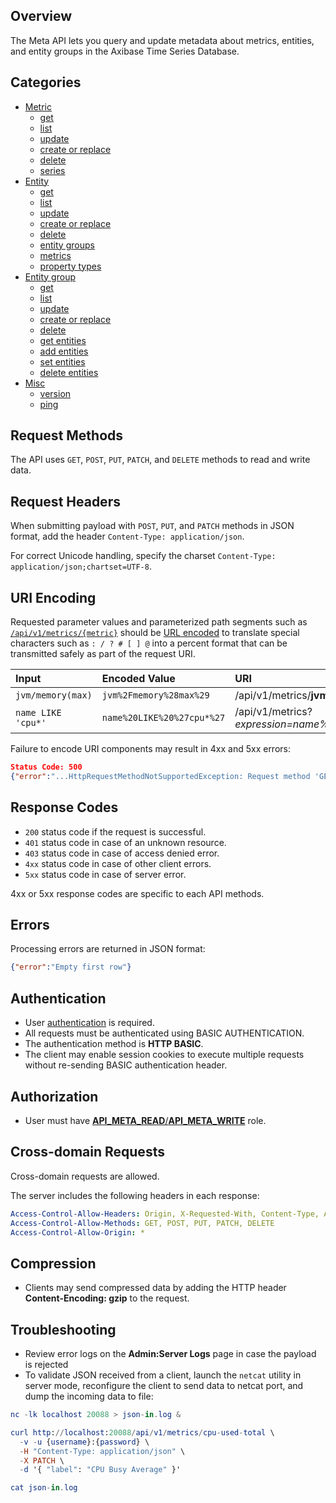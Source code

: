 ## Overview

The Meta API lets you query and update metadata about metrics, entities, and entity groups in the Axibase Time Series Database. 

## Categories

* [Metric](metric)
    - [get](metric/get.md)
    - [list](metric/list.md)
    - [update](metric/update.md)
    - [create or replace](metric/create-or-replace.md)
    - [delete](metric/delete.md)
    - [series](metric/series.md)
* [Entity](entity)
    - [get](entity/get.md)
    - [list](entity/list.md)
    - [update](entity/update.md)
    - [create or replace](entity/create-or-replace.md)
    - [delete](entity/delete.md)
    - [entity groups](entity/entity-groups.md)
    - [metrics](entity/metrics.md)
    - [property types](entity/property-types.md)
* [Entity group](entity-group)
    - [get](entity-group/get.md)
    - [list](entity-group/list.md)
    - [update](entity-group/update.md)
    - [create or replace](entity-group/create-or-replace.md)
    - [delete](entity-group/delete.md)
    - [get entities](entity-group/get-entities.md)
    - [add entities](entity-group/add-entities.md)
    - [set entities](entity-group/set-entities.md)
    - [delete entities](entity-group/delete-entities.md)
* [Misc](misc)
    - [version](misc/version.md)
    - [ping](misc/ping.md)

## Request Methods

The API uses `GET`, `POST`, `PUT`, `PATCH`, and `DELETE` methods to read and write data.

## Request Headers

When submitting payload with `POST`, `PUT`, and `PATCH` methods in JSON format, add the header `Content-Type: application/json`.

For correct Unicode handling, specify the charset `Content-Type: application/json;chartset=UTF-8`.

## URI Encoding

Requested parameter values and parameterized path segments such as [`/api/v1/metrics/{metric}`](metric/get.md#path) should be [URL encoded](https://tools.ietf.org/html/rfc3986#section-2.1) to translate special characters such as `: / ? # [ ] @` into a percent format that can be transmitted safely as part of the request URI.

| **Input** | **Encoded Value** | **URI** |
|:---|:---|:---|
|`jvm/memory(max)`|`jvm%2Fmemory%28max%29`| /api/v1/metrics/**jvm%2Fmemory%28max%29** |
|`name LIKE 'cpu*'`|`name%20LIKE%20%27cpu*%27`| /api/v1/metrics?**expression=name%20LIKE%20%27cpu*%27** |

Failure to encode URI components may result in 4xx and 5xx errors:

```json
Status Code: 500
{"error":"...HttpRequestMethodNotSupportedException: Request method 'GET' not supported"}
```

## Response Codes

* `200` status code if the request is successful.
* `401` status code in case of an unknown resource.
* `403` status code in case of access denied error.
* `4xx` status code in case of other client errors.
* `5xx` status code in case of server error. 

4xx or 5xx response codes are specific to each API methods.

## Errors

Processing errors are returned in JSON format:

```json
{"error":"Empty first row"}
```

## Authentication

* User [authentication](/administration/user-authentiication.md) is required.
* All requests must be authenticated using BASIC AUTHENTICATION.
* The authentication method is **HTTP BASIC**.
* The client may enable session cookies to execute multiple requests without re-sending BASIC authentication header.

## Authorization

* User must have [**API_META_READ**/**API_META_WRITE**](/administration/user-authorization.md#available-api-roles) role.
 
## Cross-domain Requests

Cross-domain requests are allowed. 

The server includes the following headers in each response:

```yaml
Access-Control-Allow-Headers: Origin, X-Requested-With, Content-Type, Accept, Authorization
Access-Control-Allow-Methods: GET, POST, PUT, PATCH, DELETE
Access-Control-Allow-Origin: *
```

## Compression

* Clients may send compressed data by adding the HTTP header **Content-Encoding: gzip** to the request.

## Troubleshooting

* Review error logs on the **Admin:Server Logs** page in case the payload is rejected
* To validate JSON received from a client, launch the `netcat` utility in server mode, reconfigure the client to send data to netcat port, and dump the incoming data to file:

```elm
nc -lk localhost 20088 > json-in.log &

curl http://localhost:20088/api/v1/metrics/cpu-used-total \
  -v -u {username}:{password} \
  -H "Content-Type: application/json" \
  -X PATCH \
  -d '{ "label": "CPU Busy Average" }'

cat json-in.log
```
